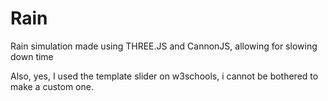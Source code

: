 # Rain
Rain simulation made using THREE.JS and CannonJS, allowing for slowing down time

Also, yes, I used the template slider on w3schools, i cannot be bothered to make a custom one.
